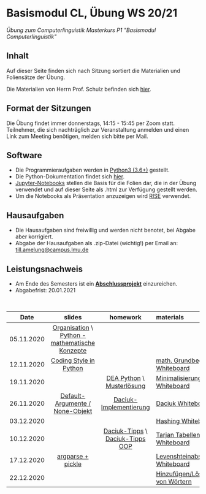 # Basismodul CL, Übung WS 20/21

*Übung zum Computerlinguistik Masterkurs P1 "Basismodul Computerlinguistik"*

## Inhalt

Auf dieser Seite finden sich nach Sitzung sortiert die Materialien und Foliensätze der Übung.

Die Materialien von Herrn Prof. Schulz befinden sich [hier](https://www.cis.uni-muenchen.de/people/Schulz/pw/).

## Format der Sitzungen

Die Übung findet immer donnerstags, 14:15 - 15:45 per Zoom statt.
Teilnehmer, die sich nachträglich zur Veranstaltung anmelden und einen Link zum Meeting benötigen, melden sich bitte per Mail.

## Software

- Die Programmieraufgaben werden in [Python3 (3.6+)](https://www.python.org/) gestellt.
- Die Python-Dokumentation findet sich [hier](https://docs.python.org/3.6/).
- [Jupyter-Notebooks](https://jupyter.org/) stellen die Basis für die Folien dar, die in der Übung verwendet und auf dieser Seite als .html zur Verfügung gestellt werden.
- Um die Notebooks als Präsentation anzuzeigen wird [RISE](https://rise.readthedocs.io/en/maint-5.5/) verwendet.

## Hausaufgaben

- Die Hausaufgaben sind freiwillig und werden nicht benotet, bei Abgabe aber korrigiert.
- Abgabe der Hausaufgaben als .zip-Datei (wichtig!) per Email an: till.amelung@campus.lmu.de

## Leistungsnachweis

- Am Ende des Semesters ist ein [**Abschlussprojekt**](projekt.md) einzureichen.
- Abgabefrist: 20.01.2021 <br />
<br />  

| Date | slides | homework | materials |
|-----------------------------|:--------------------------------:|:------:|:-------------------------------------------------------------------|
| 05.11.2020 | [Organisation](https://nbviewer.jupyter.org/github/ue-basismodul-ws2021/ue-basismodul-ws2021.github.io/blob/main/1_Einf%C3%BChrung.html) \ [Python - mathematische Konzepte](https://nbviewer.jupyter.org/github/ue-basismodul-ws2021/ue-basismodul-ws2021.github.io/blob/main/1_Python_Mathematik.html) |  |  |
| 12.11.2020 | [Coding Style in Python](https://nbviewer.jupyter.org/github/ue-basismodul-ws2021/ue-basismodul-ws2021.github.io/blob/main/2_Coding_Style.html) |  | [math. Grundbegriffe Whiteboard](Grundbegriffe_Whiteboard.png) |
| 19.11.2020 | | [DEA Python](https://nbviewer.jupyter.org/github/ue-basismodul-ws2021/ue-basismodul-ws2021.github.io/blob/main/Hausaufgabe_3.html) \ [Musterlösung](dea.py) | [Minimalisierung Whiteboard](whiteboard_sitzung3.png) |
| 26.11.2020 | [Default-Argumente / None-Objekt](https://htmlpreview.github.io/?https://github.com/ue-basismodul-ws2021/ue-basismodul-ws2021.github.io/blob/main/Sitzung_4.html) | [Daciuk-Implementierung](https://htmlpreview.github.io/?https://github.com/ue-basismodul-ws2021/ue-basismodul-ws2021.github.io/blob/main/Hausaufgabe_Daciuk.html) | [Daciuk Whiteboard](whiteboard_sitzung_4.png) |  
| 03.12.2020 | | | [Hashing Whiteboard](whiteboard_sitzung_5.png) |  
| 10.12.2020 | | [Daciuk-Tipps](daciuk.py) \ [Daciuk-Tipps OOP](daciuk_oop.py) | [Tarjan Tabellen Whiteboard](whiteboard_6.png) |
| 17.12.2020 | [argparse + pickle](https://htmlpreview.github.io/?https://github.com/ue-basismodul-ws2021/ue-basismodul-ws2021.github.io/blob/main/argparse_pickle.html) | | [Levenshteinabstand Whiteboard](whiteboard_7.png) |
| 22.12.2020 | | | [Hinzufügen/Löschen von Wörtern](whiteboard_8.png) |
